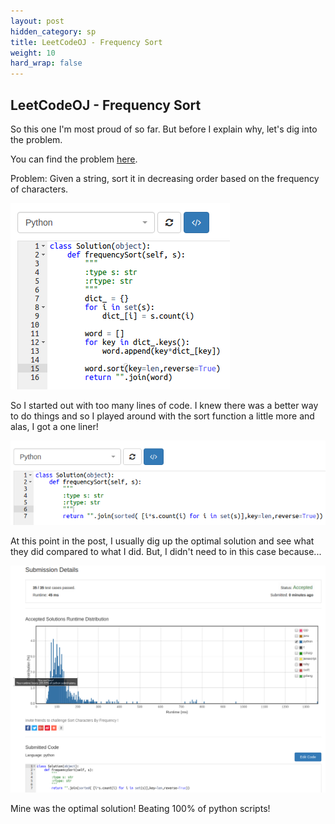 ```yaml
---
layout: post
hidden_category: sp
title: LeetCodeOJ - Frequency Sort
weight: 10
hard_wrap: false
---
```


## LeetCodeOJ - Frequency Sort

So this one I'm most proud of so far. But before I explain why, let's dig into the problem.

You can find the problem [here](https://leetcode.com/problems/sort-characters-by-frequency/).

Problem: Given a string, sort it in decreasing order based on the frequency of characters.

![png](https://raw.githubusercontent.com/JonathanJohann/Research/master/_posts/Scratch_Pad/Pics/frequency_sort_bad.png)

So I started out with too many lines of code. I knew there was a better way to do things and so I played around with the sort function a little more and alas, I got a one liner!


![png](https://raw.githubusercontent.com/JonathanJohann/Research/master/_posts/Scratch_Pad/Pics/frequency_sort_best.png)

At this point in the post, I usually dig up the optimal solution and see what they did compared to what I did. But, I didn't need to in this case because...


![png](https://raw.githubusercontent.com/JonathanJohann/Research/master/_posts/Scratch_Pad/Pics/frequency_sort_performance.png)

Mine was the optimal solution! Beating 100% of python scripts! 
